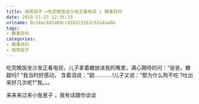 ```yaml
---
title: 搞笑段子->吃完晚饭坐沙发正看电视 | 糗事百科
date: 2019-11-27 12:35:23
urlname: 0c28ac845a09ccd162c2163c92a4aa0b
tags: 
- 糗事百科
categories:
- 糗事百科
- 搞笑段子
---
```

吃完晚饭坐沙发正看电视，儿子拿着糖放进我的嘴里，满心期待的问：“爸爸，糖甜吗? ”我当时好感动， 含着泪说：“甜............!儿子又说：“那为什么狗不吃 ?吐出来好几次呢?”我。。。

来来来过来小兔崽子 ，我有话跟你谈谈


